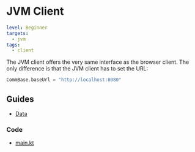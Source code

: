 # JVM Client

```yaml
level: Beginner
targets:
  - jvm
tags:
  - client
```

The JVM client offers the very same interface as the browser client. The only
difference is that the JVM client has to set the URL:

```kotlin
CommBase.baseUrl = "http://localhost:8080"
```

## Guides

- [Data](/doc/guides/common/Data.md)

### Code

- [main.kt](/cookbook/src/jvmMain/kotlin/zakadabar/cookbook/jvm/client/main.kt)
